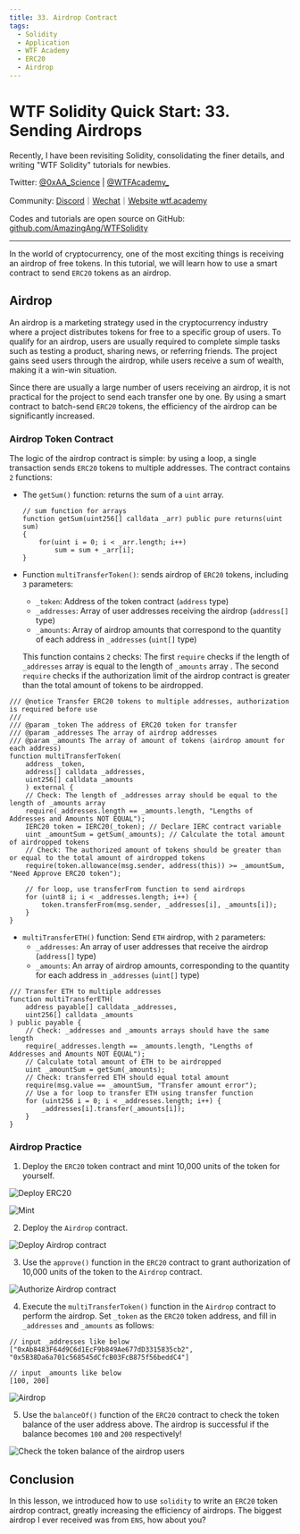 ```yaml
---
title: 33. Airdrop Contract
tags:
  - Solidity
  - Application
  - WTF Academy
  - ERC20
  - Airdrop
---
```


# WTF Solidity Quick Start: 33. Sending Airdrops

Recently, I have been revisiting Solidity, consolidating the finer details, and writing "WTF Solidity" tutorials for newbies. 

Twitter: [@0xAA_Science](https://twitter.com/0xAA_Science) | [@WTFAcademy_](https://twitter.com/WTFAcademy_)

Community: [Discord](https://discord.gg/5akcruXrsk)｜[Wechat](https://docs.google.com/forms/d/e/1FAIpQLSe4KGT8Sh6sJ7hedQRuIYirOoZK_85miz3dw7vA1-YjodgJ-A/viewform?usp=sf_link)｜[Website wtf.academy](https://wtf.academy)

Codes and tutorials are open source on GitHub: [github.com/AmazingAng/WTFSolidity](https://github.com/AmazingAng/WTFSolidity)

-----

In the world of cryptocurrency, one of the most exciting things is receiving an airdrop of free tokens. In this tutorial, we will learn how to use a smart contract to send `ERC20` tokens as an airdrop.

## Airdrop 

An airdrop is a marketing strategy used in the cryptocurrency industry where a project distributes tokens for free to a specific group of users. To qualify for an airdrop, users are usually required to complete simple tasks such as testing a product, sharing news, or referring friends. The project gains seed users through the airdrop, while users receive a sum of wealth, making it a win-win situation.

Since there are usually a large number of users receiving an airdrop, it is not practical for the project to send each transfer one by one. By using a smart contract to batch-send `ERC20` tokens, the efficiency of the airdrop can be significantly increased.

### Airdrop Token Contract

The logic of the airdrop contract is simple: by using a loop, a single transaction sends `ERC20` tokens to multiple addresses. The contract contains `2` functions:

- The `getSum()` function: returns the sum of a `uint` array.

    ```solidity
    // sum function for arrays
    function getSum(uint256[] calldata _arr) public pure returns(uint sum)
    {
        for(uint i = 0; i < _arr.length; i++)
            sum = sum + _arr[i];
    }
    ```

- Function `multiTransferToken()`: sends airdrop of `ERC20` tokens, including `3` parameters:
   - `_token`: Address of the token contract (`address` type)
   - `_addresses`: Array of user addresses receiving the airdrop (`address[]` type)
   - `_amounts`: Array of airdrop amounts that correspond to the quantity of each address in `_addresses` (`uint[]` type)

   This function contains `2` checks: The first `require` checks if the length of `_addresses` array is equal to the length of `_amounts` array . The second `require` checks if the authorization limit of the airdrop contract is greater than the total amount of tokens to be airdropped.

```solidity
/// @notice Transfer ERC20 tokens to multiple addresses, authorization is required before use
///
/// @param _token The address of ERC20 token for transfer
/// @param _addresses The array of airdrop addresses
/// @param _amounts The array of amount of tokens (airdrop amount for each address)
function multiTransferToken(
    address _token,
    address[] calldata _addresses,
    uint256[] calldata _amounts
    ) external {
    // Check: The length of _addresses array should be equal to the length of _amounts array
    require(_addresses.length == _amounts.length, "Lengths of Addresses and Amounts NOT EQUAL");
    IERC20 token = IERC20(_token); // Declare IERC contract variable
    uint _amountSum = getSum(_amounts); // Calculate the total amount of airdropped tokens
    // Check: The authorized amount of tokens should be greater than or equal to the total amount of airdropped tokens
    require(token.allowance(msg.sender, address(this)) >= _amountSum, "Need Approve ERC20 token");
    
    // for loop, use transferFrom function to send airdrops
    for (uint8 i; i < _addresses.length; i++) {
        token.transferFrom(msg.sender, _addresses[i], _amounts[i]);
    }
}
```

- `multiTransferETH()` function: Send `ETH` airdrop, with `2` parameters:
    - `_addresses`: An array of user addresses that receive the airdrop (`address[]` type)
    - `_amounts`: An array of airdrop amounts, corresponding to the quantity for each address in `_addresses` (`uint[]` type)

```solidity
/// Transfer ETH to multiple addresses
function multiTransferETH(
    address payable[] calldata _addresses,
    uint256[] calldata _amounts
) public payable {
    // Check: _addresses and _amounts arrays should have the same length
    require(_addresses.length == _amounts.length, "Lengths of Addresses and Amounts NOT EQUAL");
    // Calculate total amount of ETH to be airdropped
    uint _amountSum = getSum(_amounts);
    // Check: transferred ETH should equal total amount
    require(msg.value == _amountSum, "Transfer amount error");
    // Use a for loop to transfer ETH using transfer function
    for (uint256 i = 0; i < _addresses.length; i++) {
        _addresses[i].transfer(_amounts[i]);
    }
}
```

### Airdrop Practice

1. Deploy the `ERC20` token contract and mint 10,000 units of the token for yourself.

![Deploy `ERC20`](./img/33-1.png)

![Mint](./img/33-2.png)

2. Deploy the `Airdrop` contract.

![Deploy `Airdrop` contract](./img/33-3.png)

3. Use the `approve()` function in the `ERC20` contract to grant authorization of 10,000 units of the token to the `Airdrop` contract.

![Authorize `Airdrop` contract](./img/33-4.png)

4. Execute the `multiTransferToken()` function in the `Airdrop` contract to perform the airdrop. Set `_token` as the `ERC20` token address, and fill in `_addresses` and `_amounts` as follows:

```
// input _addresses like below
["0xAb8483F64d9C6d1EcF9b849Ae677dD3315835cb2", "0x5B38Da6a701c568545dCfcB03FcB875f56beddC4"]

// input _amounts like below
[100, 200]
```

![Airdrop](./img/33-5.png)

5. Use the `balanceOf()` function of the `ERC20` contract to check the token balance of the user address above. The airdrop is successful if the balance becomes `100` and `200` respectively!

![Check the token balance of the airdrop users](./img/33-6.png)

## Conclusion

In this lesson, we introduced how to use `solidity` to write an `ERC20` token airdrop contract, greatly increasing the efficiency of airdrops. The biggest airdrop I ever received was from `ENS`, how about you?